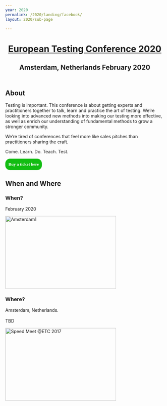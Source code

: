 ```yaml
---
year: 2020
permalink: /2020/landing/facebook/
layout: 2020/sub-page

---
```

<!-- Facebook Pixel Code -->
<script>
!function(f,b,e,v,n,t,s){if(f.fbq)return;n=f.fbq=function(){n.callMethod?
n.callMethod.apply(n,arguments):n.queue.push(arguments)};if(!f._fbq)f._fbq=n;
n.push=n;n.loaded=!0;n.version='2.0';n.queue=[];t=b.createElement(e);t.async=!0;
t.src=v;s=b.getElementsByTagName(e)[0];s.parentNode.insertBefore(t,s)}(window,
document,'script','https://connect.facebook.net/en_US/fbevents.js');
fbq('init', '1872698236285182'); // Insert your pixel ID here.
fbq('track', 'PageView');
</script>
<noscript><img height="1" width="1" style="display:none"
src="https://www.facebook.com/tr?id=1872698236285182&ev=PageView&noscript=1"
/></noscript>
<!-- DO NOT MODIFY -->
<!-- End Facebook Pixel Code -->
<script>
fbq('track', 'Search', {
search_string: 'leather sandals'
});
</script>


<header class="site-header ">
<h1 class="text-center"><a href="/">European Testing Conference 2020</a></h1>
<h2>Amsterdam, Netherlands February 2020</h2>
</header>

<main class="site-main container" role="main">

<section id="about" class="col-md-12 main-content text-center ">
    <!-- Hotjar Tracking Code for europeantestingconference.eu -->
    <script>
        (function(h,o,t,j,a,r){
            h.hj=h.hj||function(){(h.hj.q=h.hj.q||[]).push(arguments)};
            h._hjSettings={hjid:322653,hjsv:5};
            a=o.getElementsByTagName('head')[0];
            r=o.createElement('script');r.async=1;
            r.src=t+h._hjSettings.hjid+j+h._hjSettings.hjsv;
            a.appendChild(r);
        })(window,document,'//static.hotjar.com/c/hotjar-','.js?sv=');
    </script>
    <h2>About</h2>
  <p>Testing is important.
This conference is about getting experts and practitioners together to talk, learn and practice the art of testing. We’re looking into advanced new methods into making our testing more effective, as well as enrich our understanding of fundamental methods to grow a stronger community.</p>

<p>We’re tired of conferences that feel more like sales pitches than practitioners sharing the craft.</p>

<p>Come. Learn. Do. Teach. Test.</p>

<div style="appearance=button;color=green;">
<input type="button" onclick="location.href='https://holvi.com/shop/ETC2020/';" value="Buy a ticket here" style="
    background-color: #12bd12;
    color: white;
    border-radius: 15px;
    font: bold 10pt verdana;
    border: none;
    padding: 10px;
" />
</div>

</section>

<section id="when-where" class="col-md-12 main-content text-center ">
    <!-- Hotjar Tracking Code for europeantestingconference.eu -->
    <script>
        (function(h,o,t,j,a,r){
            h.hj=h.hj||function(){(h.hj.q=h.hj.q||[]).push(arguments)};
            h._hjSettings={hjid:322653,hjsv:5};
            a=o.getElementsByTagName('head')[0];
            r=o.createElement('script');r.async=1;
            r.src=t+h._hjSettings.hjid+j+h._hjSettings.hjsv;
            a.appendChild(r);
        })(window,document,'//static.hotjar.com/c/hotjar-','.js?sv=');
    </script>
    <h2>When and Where</h2>
  <div class="tile text-tile col-md-3 col-sm-6 col-xs-12">
  <h3>When?</h3>
  <p>February 2020 </p>
</div>
<div class="tile image-tile photo-1 col-md-3  col-sm-6 col-xs-12" style="overflow:hidden;padding:0;">
<a href="images/2018/general/Amsterdam1.jpg" title="Amsterdam1"><img src="images/2018/general/Amsterdam1.jpg" width="351" height="230" alt="Amsterdam1" /></a></div>
<div class="tile tile-2 text-tile col-md-3 col-sm-6 col-xs-12 ">
  <h3>Where?</h3>
  <p>Amsterdam, Netherlands. <br /> <br />
	TBD
  </p>
</div>
<div class="tile tile-2 image-tile photo-2 col-md-3 col-sm-6 col-xs-12" style="overflow:hidden;padding:0;">
<a href="images/2018/general/SpeedMeetETC2017.jpg.jpg" title="Speed Meet @ETC 2017"><img src="images/2018/SpeedMeetETC2017.jpg" width="351" height="230" alt="Speed Meet @ETC 2017" /></a>
</div>

<p>
</p>

</section>
